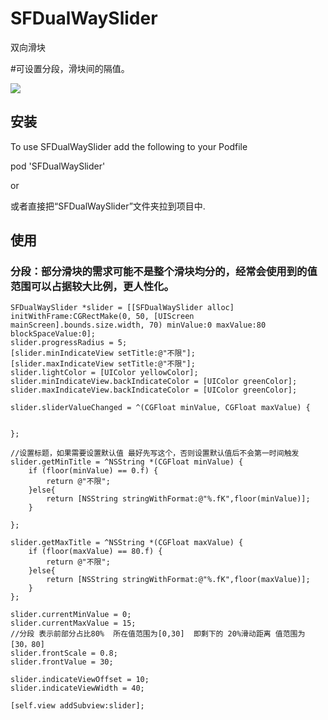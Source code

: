# SFDualWaySlider



双向滑块

#可设置分段，滑块间的隔值。


![](https://github.com/yxsufaniOS/SFDualWaySlider/blob/master/图示.png)

## 安装

To use SFDualWaySlider add the following to your Podfile

pod 'SFDualWaySlider'

or 

或者直接把“SFDualWaySlider”文件夹拉到项目中.

## 使用

### 分段：部分滑块的需求可能不是整个滑块均分的，经常会使用到的值范围可以占据较大比例，更人性化。

````
SFDualWaySlider *slider = [[SFDualWaySlider alloc] initWithFrame:CGRectMake(0, 50, [UIScreen mainScreen].bounds.size.width, 70) minValue:0 maxValue:80 blockSpaceValue:0];
slider.progressRadius = 5;
[slider.minIndicateView setTitle:@"不限"];
[slider.maxIndicateView setTitle:@"不限"];
slider.lightColor = [UIColor yellowColor];
slider.minIndicateView.backIndicateColor = [UIColor greenColor];
slider.maxIndicateView.backIndicateColor = [UIColor greenColor];

slider.sliderValueChanged = ^(CGFloat minValue, CGFloat maxValue) {


};

//设置标题，如果需要设置默认值 最好先写这个，否则设置默认值后不会第一时间触发
slider.getMinTitle = ^NSString *(CGFloat minValue) {
    if (floor(minValue) == 0.f) {
        return @"不限";
    }else{
        return [NSString stringWithFormat:@"%.fK",floor(minValue)];
    }

};

slider.getMaxTitle = ^NSString *(CGFloat maxValue) {
    if (floor(maxValue) == 80.f) {
        return @"不限";
    }else{
        return [NSString stringWithFormat:@"%.fK",floor(maxValue)];
    }   
};

slider.currentMinValue = 0;
slider.currentMaxValue = 15;
//分段 表示前部分占比80%  所在值范围为[0,30]  即剩下的 20%滑动距离 值范围为[30，80]
slider.frontScale = 0.8;
slider.frontValue = 30;

slider.indicateViewOffset = 10;
slider.indicateViewWidth = 40;

[self.view addSubview:slider];

````

